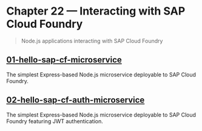 # Chapter 22 &mdash; Interacting with SAP Cloud Foundry
> Node.js applications interacting with SAP Cloud Foundry

## [01-hello-sap-cf-microservice](./01-hello-sap-cf-microservice/)
The simplest Express-based Node.js microservice deployable to SAP Cloud Foundry.

## [02-hello-sap-cf-auth-microservice](./01-hello-sap-cf-jwt-microservice/)
The simplest Express-based Node.js microservice deployable to SAP Cloud Foundry featuring JWT authentication.
